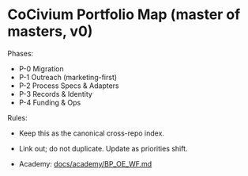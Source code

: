 <!-- status: stub; target: 150+ words -->
# CoCivium Portfolio Map (master of masters, v0)

Phases:
- P-0 Migration
- P-1 Outreach (marketing-first)
- P-2 Process Specs & Adapters
- P-3 Records & Identity
- P-4 Funding & Ops

Rules:
- Keep this as the canonical cross-repo index.
- Link out; do not duplicate.  Update as priorities shift.

- Academy: [docs/academy/BP_OE_WF.md](../academy/BP_OE_WF.md)


